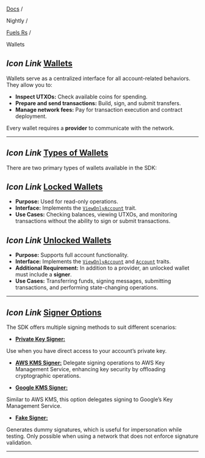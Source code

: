 [Docs](https://docs.fuel.network/) /

Nightly  /

[Fuels Rs](https://docs.fuel.network/docs/nightly/fuels-rs/) /

Wallets

## _Icon Link_ [Wallets](https://docs.fuel.network/docs/nightly/fuels-rs/wallets/\#wallets)

Wallets serve as a centralized interface for all account-related behaviors. They allow you to:

- **Inspect UTXOs:** Check available coins for spending.
- **Prepare and send transactions:** Build, sign, and submit transfers.
- **Manage network fees:** Pay for transaction execution and contract deployment.

Every wallet requires a **provider** to communicate with the network.

* * *

## _Icon Link_ [Types of Wallets](https://docs.fuel.network/docs/nightly/fuels-rs/wallets/\#types-of-wallets)

There are two primary types of wallets available in the SDK:

## _Icon Link_ [Locked Wallets](https://docs.fuel.network/docs/nightly/fuels-rs/wallets/\#locked-wallets)

- **Purpose:** Used for read-only operations.
- **Interface:** Implements the [`ViewOnlyAccount`](https://docs.fuel.network/docs/nightly/fuels-rs/accounts/) trait.
- **Use Cases:** Checking balances, viewing UTXOs, and monitoring transactions without the ability to sign or submit transactions.

## _Icon Link_ [Unlocked Wallets](https://docs.fuel.network/docs/nightly/fuels-rs/wallets/\#unlocked-wallets)

- **Purpose:** Supports full account functionality.
- **Interface:** Implements the [`ViewOnlyAccount`](https://docs.fuel.network/docs/nightly/fuels-rs/accounts/) and [`Account`](https://docs.fuel.network/docs/nightly/fuels-rs/accounts/) traits.
- **Additional Requirement:** In addition to a provider, an unlocked wallet must include a **signer**.
- **Use Cases:** Transferring funds, signing messages, submitting transactions, and performing state-changing operations.

* * *

## _Icon Link_ [Signer Options](https://docs.fuel.network/docs/nightly/fuels-rs/wallets/\#signer-options)

The SDK offers multiple signing methods to suit different scenarios:

- [**Private Key Signer:**](https://docs.fuel.network/docs/nightly/fuels-rs/wallets/private_key_signer/)


Use when you have direct access to your account’s private key.

- [**AWS KMS Signer:**](https://docs.fuel.network/docs/nightly/fuels-rs/wallets/kms/)
Delegate signing operations to AWS Key Management Service, enhancing key security by offloading cryptographic operations.

- [**Google KMS Signer:**](https://docs.fuel.network/docs/nightly/fuels-rs/wallets/kms/)


Similar to AWS KMS, this option delegates signing to Google’s Key Management Service.

- [**Fake Signer:**](https://docs.fuel.network/docs/nightly/fuels-rs/wallets/fake_signer/)


Generates dummy signatures, which is useful for impersonation while testing. Only possible when using a network that does not enforce signature validation.


* * *